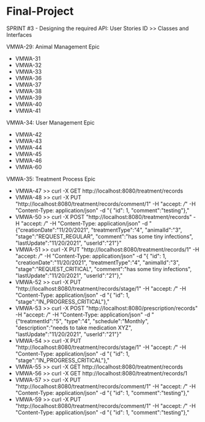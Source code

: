 # Final-Project
SPRINT #3 - Designing the required API: User Stories ID >> Classes and Interfaces

VMWA-29: Animal Management Epic
- VMWA-31
- VMWA-32
- VMWA-33
- VMWA-36
- VMWA-37
- VMWA-38
- VMWA-39
- VMWA-40
- VMWA-41

VMWA-34: User Management Epic
- VMWA-42
- VMWA-43
- VMWA-44
- VMWA-45
- VMWA-46
- VMWA-60
	
VMWA-35: Treatment Process Epic
- VMWA-47 >> curl -X GET http://localhost:8080/treatment/records
- VMWA-48 >> curl -X PUT "http://localhost:8080/treatment/records/comment/1" -H "accept: */*" -H "Content-Type: application/json" -d "{ \"id\": 1, \"comment\":\"testing\"},"
- VMWA-50 >> curl -X POST "http://localhost:8080/treatment/records" -H "accept: */*" -H "Content-Type: application/json" -d "{\"creationDate\":\"11/20/2021\", \"treatmentType\":\"4\", \"animalId\":\"3\", \"stage\":\"REQUEST_REGULAR\", \"comment\":\"has some tiny infections\", \"lastUpdate\":\"11/20/2021\", \"userId\":\"21\"}"
- VMWA-51 >> curl -X PUT "http://localhost:8080/treatment/records/1" -H "accept: */*" -H "Content-Type: application/json" -d "{ \"id\": 1, \"creationDate\":\"11/20/2021\", \"treatmentType\":\"4\", \"animalId\":\"3\", \"stage\":\"REQUEST_CRITICAL\", \"comment\":\"has some tiny infections\", \"lastUpdate\":\"11/20/2021\", \"userId\":\"21\"},"
- VMWA-52 >> curl -X PUT "http://localhost:8080/treatment/records/stage/1" -H "accept: */*" -H "Content-Type: application/json" -d "{ \"id\": 1, \"stage\":\"IN_PROGRESS_CRITICAL\"},"
- VMWA-53 >> curl -X POST "http://localhost:8080/prescription/records" -H "accept: */*" -H "Content-Type: application/json" -d "{\"treatmentId\":\"5\", \"type\":\"4\", \"schedule\":\"Monthly\", \"description\":\"needs to take medication XYZ\", \"lastUpdate\":\"11/20/2021\", \"userId\":\"21\"}"
- VMWA-54 >> curl -X PUT "http://localhost:8080/treatment/records/stage/1" -H "accept: */*" -H "Content-Type: application/json" -d "{ \"id\": 1, \"stage\":\"IN_PROGRESS_CRITICAL\"},"
- VMWA-55 >> curl -X GET http://localhost:8080/treatment/records
- VMWA-56 >> curl -X GET http://localhost:8080/treatment/records/1
- VMWA-57 >> curl -X PUT "http://localhost:8080/treatment/records/comment/1" -H "accept: */*" -H "Content-Type: application/json" -d "{ \"id\": 1, \"comment\":\"testing\"},"
- VMWA-59 >> curl -X PUT "http://localhost:8080/treatment/records/comment/1" -H "accept: */*" -H "Content-Type: application/json" -d "{ \"id\": 1, \"comment\":\"testing\"},"

